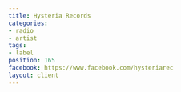 ```yaml
---
title: Hysteria Records
categories:
- radio
- artist
tags:
- label
position: 165
facebook: https://www.facebook.com/hysteriarec
layout: client
---
```


